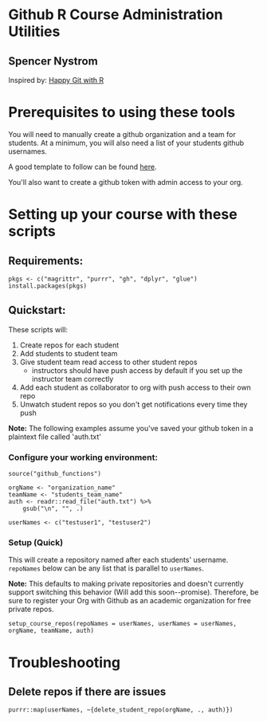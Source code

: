 # Github R Course Administration Utilities
## Spencer Nystrom

Inspired by: [Happy Git with R](http://happygitwithr.com/)

# Prerequisites to using these tools

You will need to manually create a github organization and a team for students.
At a minimum, you will also need a list of your students github usernames.

A good template to follow can be found [here](http://happygitwithr.com/classroom-overview.html).

You'll also want to create a github token with admin access to your org. 

# Setting up your course with these scripts

## Requirements:
```{r}
pkgs <- c("magrittr", "purrr", "gh", "dplyr", "glue")
install.packages(pkgs)
```

## Quickstart:
These scripts will:
1. Create repos for each student
1. Add students to student team
1. Give student team read access to other student repos
	- instructors should have push access by default if you set up the instructor team correctly
1. Add each student as collaborator to org with push access to their own repo
1. Unwatch student repos so you don't get notifications every time they push

**Note:** The following examples assume you've saved your github token in a plaintext file called 'auth.txt'

### Configure your working environment:
```{r}
source("github_functions")

orgName <- "organization_name"
teamName <- "students_team_name"
auth <- readr::read_file("auth.txt") %>%
	gsub("\n", "", .)

userNames <- c("testuser1", "testuser2")
```

### Setup (Quick)
This will  create a repository named after each students' username. `repoNames` below can be any list that is parallel to `userNames`.

**Note:** This defaults to making private repositories and doesn't currently support switching this behavior (Will add this soon--promise). 
Therefore, be sure to register your Org with Github as an academic organization for free private repos.
```{r}
setup_course_repos(repoNames = userNames, userNames = userNames, orgName, teamName, auth)
```

# Troubleshooting
## Delete repos if there are issues
```{r}
purrr::map(userNames, ~{delete_student_repo(orgName, ., auth)})
```
